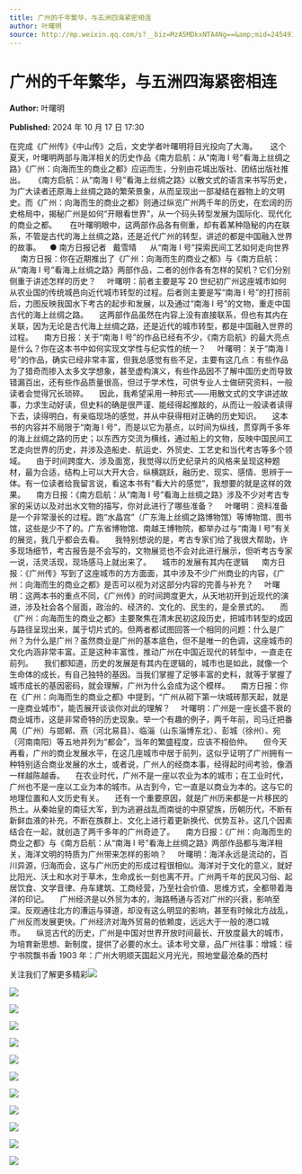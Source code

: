 ```yaml
---
title: 广州的千年繁华，与五洲四海紧密相连
author: 叶曙明
source: http://mp.weixin.qq.com/s?__biz=MzA5MDkxNTA4Ng==&amp;mid=2454916057&amp;idx=1&amp;sn=33214ac05d652a1b99e2c5256f487314&amp;chksm=87a3c3b8b0d44aae4e992c58a47383ca1fe4fca7b031aaa935765093afa1dbd4de9489589947#rd
---
```


# 广州的千年繁华，与五洲四海紧密相连

**Author:** 叶曙明

**Published:** 2024 年 10 月 17 日 17:30

在完成《广州传》《中山传》之后，文史学者叶曙明将目光投向了大海。      这个夏天，叶曙明两部与海洋相关的历史作品《南方启航：从“南海 Ⅰ 号”看海上丝绸之路》《广州：向海而生的商业之都》应运而生，分别由花城出版社、团结出版社推出。    《南方启航：从“南海 Ⅰ 号”看海上丝绸之路》以散文式的语言来书写历史，为广大读者还原海上丝绸之路的繁荣景象，从而呈现出一部凝结在器物上的文明史。而《广州：向海而生的商业之都》则通过纵览广州两千年的历史，在宏阔的历史格局中，揭秘广州是如何“开眼看世界”，从一个码头转型发展为国际化、现代化的商业之都。      在叶曙明眼中，这两部作品各有侧重，却有着某种隐秘的内在联系，不管是古代的海上丝绸之路，还是近代广州的转型，讲述的都是中国融入世界的故事。    ● 南方日报记者   戴雪晴      从“南海 Ⅰ 号”探索民间工艺如何走向世界      南方日报：你在近期推出了《广州：向海而生的商业之都》与《南方启航：从“南海 Ⅰ 号”看海上丝绸之路》两部作品，二者的创作各有怎样的契机？它们分别侧重于讲述怎样的历史？     叶曙明：前者主要是写 20 世纪初广州这座城市如何从农业国的传统城邑向近代城市转型的过程。后者则主要是写“南海 Ⅰ 号”的打捞前后，力图反映我国水下考古的起步和发展，以及通过“南海 Ⅰ 号”的文物，重走中国古代的海上丝绸之路。     这两部作品虽然在内容上没有直接联系，但也有其内在关联，因为无论是古代海上丝绸之路，还是近代的城市转型，都是中国融入世界的过程。     南方日报：关于“南海 Ⅰ 号”的作品已经有不少，《南方启航》的最大亮点是什么？你在这本书中如何实现文学性与纪实性的统一？     叶曙明：关于“南海 Ⅰ 号”的作品，确实已经非常丰富，但我总感觉有些不足，主要有这几点：有些作品为了猎奇而掺入太多文学想象，甚至虚构演义，有些作品因不了解中国历史而导致错漏百出，还有些作品质量很高，但过于学术性，可供专业人士做研究资料，一般读者会觉得冗长琐碎。     因此，我希望采用一种形式——用散文式的文字讲述故事，力求生动好读，但史料的确是很严谨、能经得起推敲的，从而让一般读者读得下去，读得明白，有亲临现场的感觉，并从中获得相对正确的历史知识。     这本书的内容并不局限于“南海 Ⅰ 号”，而是以它为基点，以时间为纵线，贯穿两千多年的海上丝绸之路的历史；以东西方交流为横线，通过船上的文物，反映中国民间工艺走向世界的历史，并涉及造船史、航运史、外贸史、工艺史和当代考古等多个领域。     由于时间跨度大、涉及面宽，我觉得以历史纪录片的风格来呈现这种题材，最为合适，结构上可以大开大合，纵横跳跃，融历史、现实、感情、思辨于一体。有一位读者给我留言说，看这本书有“看大片的感觉”，我想要的就是这样的效果。     南方日报：《南方启航：从“南海 Ⅰ 号”看海上丝绸之路》涉及不少对考古专家的采访以及对出水文物的描写，你对此进行了哪些准备？     叶曙明：资料准备是一个非常漫长的过程。跑“水晶宫”（广东海上丝绸之路博物馆）等博物馆、图书馆，这些是少不了的。广东省博物馆、南越王博物院，都举办过与“南海 Ⅰ 号”有关的展览，我几乎都会去看。     我特别想说的是，考古专家们给了我很大帮助，许多现场细节，考古报告是不会写的，文物展览也不会对此进行展示，但听考古专家一说，活灵活现，现场感马上就出来了。     城市的发展有其内在逻辑      南方日报：《广州传》写到了这座城市的方方面面，其中涉及不少广州商业的内容，《广州：向海而生的商业之都》是否可以视为对这部分内容的完善与补充？     叶曙明：这两本书的重点不同，《广州传》的时间跨度更大，从天地初开到近现代的演进，涉及社会各个层面，政治的、经济的、文化的、民生的，是全景式的。     而《广州：向海而生的商业之都》主要聚焦在清末民初这段历史，把城市转型的成因与路径呈现出来，属于切片式的。但两者都试图回答一个相同的问题：什么是广州？为什么是广州？虽然商业是广州的基本底色，但不是唯一的色调，这座城市的文化内涵非常丰富。正是这种丰富性，推动广州在中国近现代的转型中，一直走在前列。     我们都知道，历史的发展是有其内在逻辑的，城市也是如此，就像一个生命体的成长，有自己独特的基因。当我们掌握了足够丰富的史料，就等于掌握了城市成长的基因密码，就会理解，广州为什么会成为这个模样。     南方日报：你在《广州：向海而生的商业之都》中提到，“广州从砌下第一块城砖那天起，就是一座商业城市”，能否展开谈谈你对此的理解？     叶曙明：广州是一座长盛不衰的商业城市，这是非常奇特的历史现象。举一个有趣的例子，两千年前，司马迁把番禺（广州）与邯郸、燕（河北易县）、临淄（山东淄博东北）、彭城（徐州）、宛（河南南阳）等五地并列为“都会”，当年的繁盛程度，应该不相伯仲。     但今天再看，广州的商业发展水平，在这几座城市中居于前列，这似乎证明了广州拥有一种特别适合商业发展的水土，或者说，广州人的经商本事，经得起时间考验，像酒一样越陈越香。     在农业时代，广州不是一座以农业为本的城市；在工业时代，广州也不是一座以工业为本的城市。从古到今，它一直是以商业为本的。这与它的地理位置和人文历史有关。     还有一个重要原因，就是广州历来都是一片移民的热土。从秦始皇的南征大军，到为逃避战乱而南徙的中原望族，历朝历代，不断有新鲜血液的补充，不断在族群上、文化上进行着更新换代、优势互补。这几个因素结合在一起，就创造了两千多年的广州奇迹了。     南方日报：《广州：向海而生的商业之都》与《南方启航：从“南海 Ⅰ 号”看海上丝绸之路》两部作品都与海洋相关，海洋文明的特质为广州带来怎样的影响？     叶曙明：海洋永远是流动的，百川异源，归海而会，这与广州历史的形成过程很相似。海洋对于文化的意义，就好比阳光、沃土和水对于草木，生命成长一刻也离不开。广州两千年的民风习俗、起居饮食、文学音律、舟车建筑、工商经营，乃至社会价值、思维方式，全都带着海洋的印记。     广州经济是以外贸为本的，海路畅通与否对广州的兴衰，影响至深。反观通往北方的漕运与驿道，却没有这么明显的影响，甚至有时候北方战乱，广州反而发展更快。广州经济对海外贸易的依赖度，远远大于一般的港口城市。     纵览古代的历史，广州是中国对世界开放时间最长、开放度最大的城市，为培育新思想、新制度，提供了必要的水土。读本号文章，品广州往事：增城：绥宁书院飘书香 1903 年：广州大明顺天国起义月光光，照地堂最沧桑的西村

关注我们了解更多精彩![](https://mmbiz.qpic.cn/mmbiz_png/Ljib4So7yuWiaLFucgs0CibtOZQOl8yysqEO50G11bTKAPv4QZiaeu7o4Sszfiau8eQrTPiaicoE0vaH8aAud1kp2Jh5g/640?wx_fmt=png&from=appmsg)

![](https://mmbiz.qpic.cn/mmbiz_jpg/PJWG74pLsMZZOKSxKDebxPmjlfFqC0ic5ySDPqQTeoDkhn7OaW0FWscQQK9eJ510StoL5DFLiat4IQficpODqpILA/640?wx_fmt=jpeg&from=appmsg)

![](https://mmbiz.qpic.cn/mmbiz_png/Ljib4So7yuWiaZPLRhtXcus96pZugia5MvJHwIicnSBrBnwibz52ZUZ9yhtyTbxhvkiaQvxGgiaRrzqWzNA9hj3alkvrA/640?wx_fmt=png&from=appmsg)

![](https://mmbiz.qpic.cn/mmbiz_png/Ljib4So7yuWiaLFucgs0CibtOZQOl8yysqEO50G11bTKAPv4QZiaeu7o4Sszfiau8eQrTPiaicoE0vaH8aAud1kp2Jh5g/640?wx_fmt=png&from=appmsg)

![](https://mmbiz.qpic.cn/mmbiz_jpg/PJWG74pLsMYMkcVP4icAhnp9G9SThTe9GxXicYI5etrOTKhHlyUsz94q5oN5A1nnI4xicJkmEZHqo21qiaX2ibzia4JQ/640?wx_fmt=jpeg&from=appmsg)

![](https://mmbiz.qpic.cn/mmbiz_png/Ljib4So7yuWiaZPLRhtXcus96pZugia5MvJHwIicnSBrBnwibz52ZUZ9yhtyTbxhvkiaQvxGgiaRrzqWzNA9hj3alkvrA/640?wx_fmt=png&from=appmsg)

![](https://mmbiz.qpic.cn/mmbiz_jpg/PJWG74pLsMYCZL6f54IRVNMr1mfPLmsFicbGE9A7IViaYcbZkEEic0CicRLibhy8Mrtcol4xOLojicDAMkehNstMupGg/640?wx_fmt=jpeg&from=appmsg)

![](https://mmbiz.qpic.cn/mmbiz_gif/PJWG74pLsMYf2b50xFTbTsibmjv5gNVOxZegUj8mrKtpuzCpBAYnQw9duHfIcNnUzicicnGUSv4EWPSTRAPvV9g3w/640?wx_fmt=gif&tp=webp&wxfrom=5&wx_lazy=1)

![](https://mmbiz.qpic.cn/mmbiz_jpg/PJWG74pLsMaYmJzYZkI17YWVxxOsibIh05IeWQ2EJjK9ZjlkibB9iaGYCYRTQ86M3dhqlKnLzEFSV43j7PkAECVWA/640?wx_fmt=jpeg&from=appmsg)

![](https://mmbiz.qpic.cn/mmbiz_png/Ljib4So7yuWhoJx6jYhRaTNpaA6IrCbO2L6CicBvwVR1PicribgkmfSDx0mkicqOyeHwn7cZ53dia45TzHxntgdq316A/640?wx_fmt=other&tp=webp&wxfrom=5&wx_lazy=1&wx_co=1)

![](https://mmbiz.qpic.cn/mmbiz_png/Ljib4So7yuWhoJx6jYhRaTNpaA6IrCbO2YTaoUfqsloTfWrcTamIztRNOv9VibgdoOqb90e9uH1ISUJ7ibUN9laeQ/640?wx_fmt=other&tp=webp&wxfrom=5&wx_lazy=1&wx_co=1)

![](https://mmbiz.qpic.cn/mmbiz_jpg/PJWG74pLsMb6dK1ibnaNuvVVZIJnyKV9u0tlEicX8MhtQ8ndvcmaibREFrU45vDEl1Vfzc0xPVFSdic5Pc3pu7n9Cg/640?wx_fmt=other&tp=webp&wxfrom=5&wx_lazy=1&wx_co=1)
